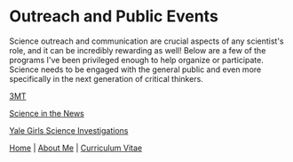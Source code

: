 # Outreach and Public Events

Science outreach and communication are crucial aspects of any scientist's role, and it can be incredibly rewarding as well! Below are a few of the programs I've been privileged enough to help organize or participate. Science needs to be engaged with the general public and even more specifically in the next generation of critical thinkers.

[3MT](https://ocs.yale.edu/videos/3-minute-thesis-competition-2019-finalist-jeremy-gaison-precision-measurements-of-neutrinos-from-nuclear-reactors-with-prospect/)

[Science in the News](https://yscscicomm.sites.yale.edu./)

[Yale Girls Science Investigations](https://gsi.yale.edu/)

[Home](/README.md) | [About Me](/AboutMe.md) | [Curriculum Vitae](https://jkgaison65.github.io/images/gaison_CV.pdf) 



